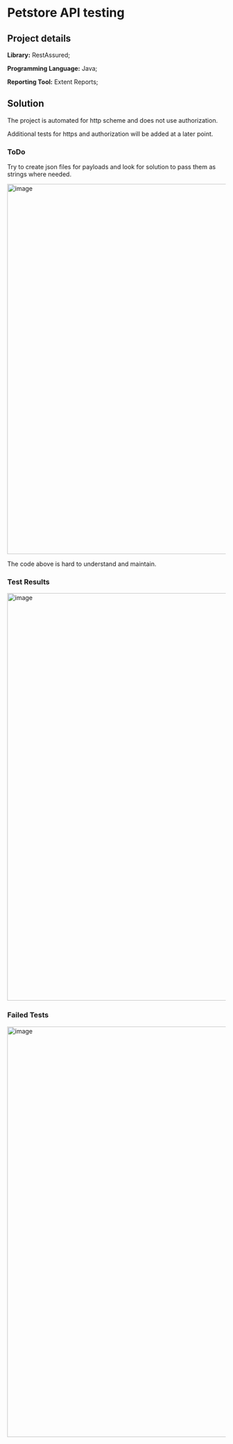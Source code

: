 # Petstore API testing

## Project details
**Library:** RestAssured;

**Programming Language:** Java;

**Reporting Tool:** Extent Reports;

## Solution
The project is automated for http scheme and does not use authorization.

Additional tests for https and authorization will be added at a later point.


### ToDo
Try to create json files for payloads and look for solution to pass them as strings where needed. 

<img width="854" alt="image" src="https://github.com/user-attachments/assets/cf2ffb9c-bf6f-4ea0-b2c8-c4ae876e6d45">

The code above is hard to understand and maintain.

### Test Results
<img width="940" alt="image" src="https://github.com/user-attachments/assets/acf1abbf-b7a2-4588-99ea-b8573461b744">

### Failed Tests
<img width="947" alt="image" src="https://github.com/user-attachments/assets/f4875907-26a5-40d2-aac1-3211d08ed69b">



